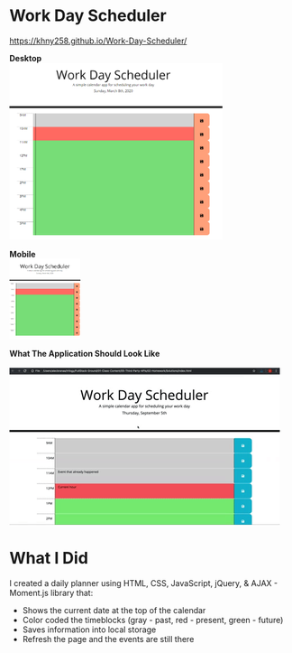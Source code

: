 # Work Day Scheduler

https://khny258.github.io/Work-Day-Scheduler/

<strong>Desktop</strong>
<br>
<img src="desktop.png" width="75%" height="75%">

<strong>Mobile</strong>
<br>
<img src="mobile.png" width="25%" height="25%">
<br>

<strong>What The Application Should Look Like</strong>
<br>
<br>
<img src="wds.gif">
<br>

# What I Did
I created a daily planner using HTML, CSS, JavaScript, jQuery, & AJAX - Moment.js library that:
- Shows the current date at the top of the calendar
- Color coded the timeblocks (gray - past, red - present, green - future)
- Saves information into local storage
- Refresh the page and the events are still there
